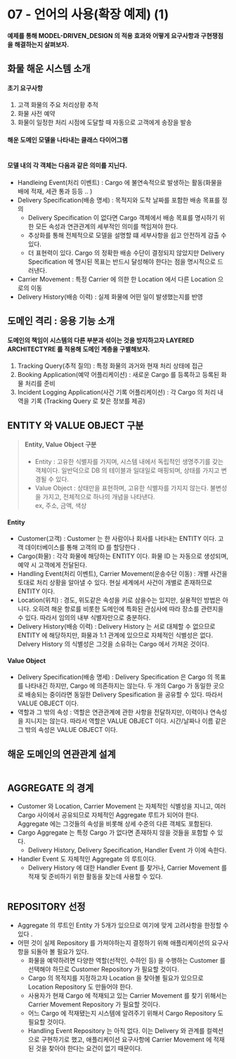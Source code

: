 # 07 - 언어의 사용(확장 예제) (1)

#### 예제를 통해 MODEL-DRIVEN\_DESIGN 의 적용 효과와 어떻게 요구사항과 구현쟁점을 해결하는지 살펴보자.&#x20;

## 화물 해운 시스템 소개&#x20;

#### 초기 요구사항&#x20;

1. 고객 화물의 주요 처리상황 추적&#x20;
2. 화물 사전 예약&#x20;
3. 화물이 일정한 처리 시점에 도달할 때 자동으로 고객에게 송장을 발송&#x20;

#### 해운 도메인 모델을 나타내는 클래스 다이어그램&#x20;

<figure><img src="../../../../.gitbook/assets/image.png" alt=""><figcaption></figcaption></figure>

#### 모델 내의 각 객체는 다음과 같은 의미를 지닌다.&#x20;

* Handleing Event(처리 이벤트) : Cargo 에 불연속적으로 발생하는 활동(화물을 배에 적재, 세관 통과 등등 .. )&#x20;
* Delivery Specification(배송 명세) : 목적지와 도착 날짜를 포함한 배송 목표를 정의&#x20;
  * Delivery Specification 이 없다면 Cargo 객체에서 배송 목표를 명시하기 위한 모든 속성과 연관관계의 세부적인 의미를 책임져야 한다.&#x20;
  * 추상화를 통해 전체적으로 모델을 설명할 떄 세부사항을 쉽고 안전하게 감출 수 있다.&#x20;
  * 더 표현력이 있다. Cargo 의 정확한 배송 수단이 결정되지 않았지만 Delivery Specification 에 명시된 목표는 반드시 달성해야 한다는 점을 명시적으로 드러낸다.&#x20;
* Carrier Movement : 특정 Carrier 에 의한 한 Location 에서 다른 Location 으로의 이동&#x20;
* Delivery History(배송 이력) : 실제 화물에 어떤 일이 발생했는지를 반영&#x20;

## 도메인 격리 : 응용 기능 소개&#x20;

#### 도메인의 책임이 시스템의 다른 부분과 섞이는 것을 방지하고자 LAYERED ARCHITECTYRE 를 적용해 도메인 계층을 구별해보자.&#x20;

1. Tracking Query(추적 질의) : 특정 화물의 과거와 현재 처리 상태에 접근&#x20;
2. Booking Application(예약 어플리케이션) : 새로운 Cargo 를 등록하고 등록된 화물 처리를 준비&#x20;
3. Incident Logging Application(사건 기록 어플리케이션) : 각 Cargo 의 처리 내역을 기록 (Tracking Query 로 찾은 정보를 제공)&#x20;

## ENTITY 와 VALUE OBJECT 구분

> #### Entity, Value Object 구분&#x20;
>
> * Entity : 고유한 식별자를 가지며, 시스템 내에서 독립적인 생명주기를 갖는 객체이다. 일반덕으로 DB 의 테이블과 일대일로 매핑되며, 상태를 가지고 변경될 수 있다.&#x20;
> * Value Object : 상태만을 표현하며, 고유한 식별자를 가지지 않는다. 불변성을 가지고, 전체적으로 하나의 개념을 나타낸다. \
>   ex, 주소, 금액, 색상

#### Entity

* Customer(고객) : Customer 는 한 사람이나 회사를 나타내는 ENTITY 이다. 고객 데이터베이스를 통해 고객의 ID 를 할당한다 .
* Cargo(화물) : 각각 화물에 해당하는 ENTITY 이다. 화물 ID 는 자동으로 생성되며, 예약 시 고객에게 전달된다.&#x20;
* Handling Event(처리 이벤트), Carrier Movement(운송수단 이동) : 개별 사건을 토대로 처리 상황을 알아낼 수 있다. 현실 세계에서 사건이 개별로 존재하므로 ENTITY 이다.&#x20;
* Location(위치) : 경도, 위도같은 속성을 키로 삼을수는 있지만, 실용적인 방법은 아니다. 오히려 해운 항로를 비롯한 도메인에 특화된 관심사에 따라 장소를 관련지을 수 있다. 따라서 임의의 내부 식별자만으로 충분하다.&#x20;
* Delivery History(배송 이력) : Delivery History 는 서로 대체할 수 없으므로 ENTITY 에 해당하지만, 화물과 1:1 관계에 있으므로 자체적인 식별성은 없다. Delvery History 의 식별성은 그것을 소유하는 Cargo 에서 가져온 것이다.

#### Value Object&#x20;

* Delivery Specification(배송 명세) : Delivery Specification 은 Cargo 의 목표를 나타내긴 하지만, Cargo 에 의존하지는 않는다. 두 개의 Cargo 가 동일한 곳으로 배송되는 중이라면 동일한 Delivery Spesification 을 공유할 수 있다. 따라서 VALUE OBJECT 이다.&#x20;
* 역할과 그 밖의 속성 : 역할은 연관관계에 관한 사항을 전달하지만, 이력이나 연속성을 지니지는 않는다. 따라서 역할은 VALUE OBJECT 이다. 시간/날짜나 이름 같은 그 밖의 속성은 VALUE OBJECT 이다.&#x20;

## 해운 도메인의 연관관계 설계&#x20;

<figure><img src="../../../../.gitbook/assets/image (1).png" alt=""><figcaption></figcaption></figure>

## AGGREGATE 의 경계&#x20;

* Customer 와 Location, Carrier Movement 는 자체적인 식별성을 지니고, 여러 Cargo 사이에서 공유되므로 자체적인 Aggregate 루트가 되어야 한다. Aggregate 에는 그것들의 속성을 비롯해 상세 수준의 다른 객체도 포함된다.&#x20;
* Cargo Aggregate 는 특정 Cargo 가 없다면 존재하지 않을 것들을 포함할 수 있다.&#x20;
  * Delivery History, Delivery Specification, Handler Event 가 이에 속한다.&#x20;
* Handler Event 도 자체적인 Aggregate 의 루트이다.&#x20;
  * Delivery History 에 대한 Handler Event 를 찾거나, Carrier Movement 를 적재 및 준비하기 위한 활동을 찾는데 사용할 수 있다.&#x20;

<figure><img src="../../../../.gitbook/assets/image (2).png" alt=""><figcaption></figcaption></figure>

## REPOSITORY 선정&#x20;

* Aggregate 의 루트인 Entity 가 5개가 있으므로 여기에 맞게 고려사항을 한정할 수 있다 .
* 어떤 것이 실제 Repository 를 가져야하는지 결정하기 위해 애플리케이션의 요구사항을 되돌아 볼 필요가 있다.&#x20;
  * 화물을 예약하려면 다양한 역할(선적인, 수하인 등) 을 수행하는 Customer 를 선택해야 하므로 Customer Repository 가 필요할 것이다.&#x20;
  * Cargo 의 목적지를 지정하고자 Location 을 찾아볼 필요가 있으므로 Location Repository 도 만들어야 한다.
  * 사용자가 현재 Cargo 에 적재되고 있는 Carrier Movement 를 찾기 위해서는 Carrier Movement Repository 가 필요할 것이다.&#x20;
  * 어느 Cargo 에 적재됐는지 시스템에 알려주기 위해서 Cargo Repository 도 필요할 것이다.&#x20;
  * Handling Event Repository 는 아직 없다. 이는 Delivery 와 관계를 컬렉션으로 구현하기로 했고, 애플리케이션 요구사항에 Carrier Movement 에 적재된 것을 찾아야 한다는 요건이 없기 때문이다.&#x20;

<figure><img src="../../../../.gitbook/assets/image (3).png" alt=""><figcaption></figcaption></figure>
